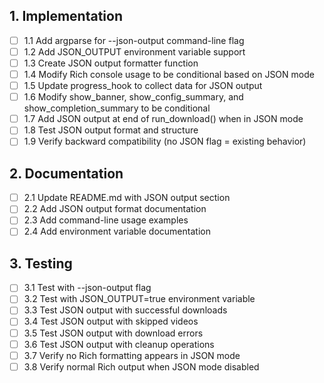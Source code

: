 ## 1. Implementation

- [ ] 1.1 Add argparse for --json-output command-line flag
- [ ] 1.2 Add JSON_OUTPUT environment variable support
- [ ] 1.3 Create JSON output formatter function
- [ ] 1.4 Modify Rich console usage to be conditional based on JSON mode
- [ ] 1.5 Update progress_hook to collect data for JSON output
- [ ] 1.6 Modify show_banner, show_config_summary, and show_completion_summary to be conditional
- [ ] 1.7 Add JSON output at end of run_download() when in JSON mode
- [ ] 1.8 Test JSON output format and structure
- [ ] 1.9 Verify backward compatibility (no JSON flag = existing behavior)

## 2. Documentation

- [ ] 2.1 Update README.md with JSON output section
- [ ] 2.2 Add JSON output format documentation
- [ ] 2.3 Add command-line usage examples
- [ ] 2.4 Add environment variable documentation

## 3. Testing

- [ ] 3.1 Test with --json-output flag
- [ ] 3.2 Test with JSON_OUTPUT=true environment variable
- [ ] 3.3 Test JSON output with successful downloads
- [ ] 3.4 Test JSON output with skipped videos
- [ ] 3.5 Test JSON output with download errors
- [ ] 3.6 Test JSON output with cleanup operations
- [ ] 3.7 Verify no Rich formatting appears in JSON mode
- [ ] 3.8 Verify normal Rich output when JSON mode disabled
